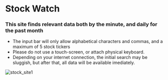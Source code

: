 
# Stock Watch
### This site finds relevant data both by the minute,  and daily for the past month
- The  input bar will only allow alphabetical characters and commas, and a maximum of 5 stock tickers
- Please do not use a touch-screen, or attach physical keyboard.
- Depending on your internet connection, the initial search may be sluggish, 
but after that, all data will be available imediately.

![stock_site1](https://user-images.githubusercontent.com/62921796/211182733-d601ec15-6718-48fc-a692-e7fa24818f29.gif)

